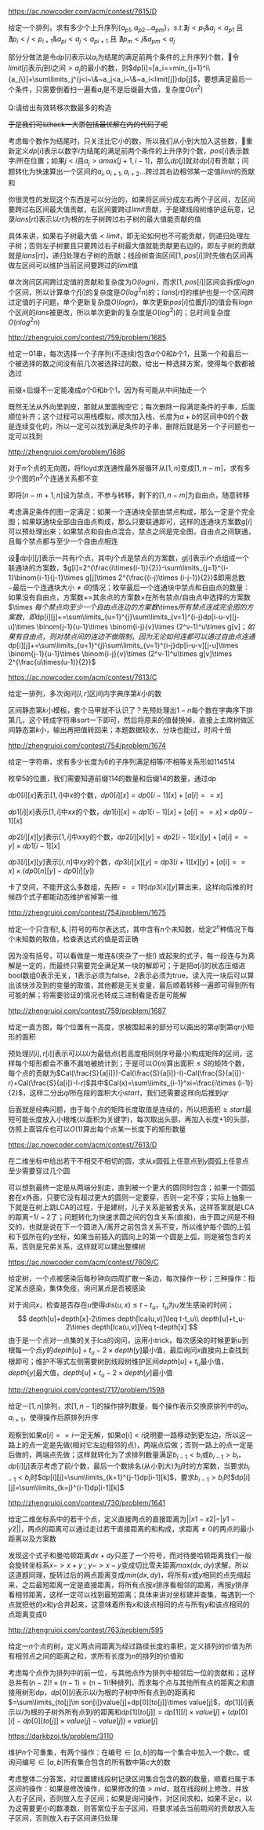 https://ac.nowcoder.com/acm/contest/7615/D

给定一个排列，求有多少个上升序列$\{a_{p1},a_{p2}...a_{pm}\}$，$s.t.\nexists j<p_1\&a_j<a_{p1}$ 且 $\nexists p_i<j<p_{i+1}\& a_{pi}<a_j<a_{pi+1}$ 且 $\nexists p_m<j\& a_{pm}<a_j$

部分分做法是令$dp[i]$表示以$a_i$为结尾的满足前两个条件的上升序列个数，令$limit[j]$表示$j$到$i$之间$>a_j$的最小的数，则$dp[i]=[a_i==min_{j=1}^i\{a_j\}]+\sum\limits_j^{j<i~\&~a_j<a_i~\&~a_i<limit[j]}dp[j]$，要想满足最后一个条件，只需要倒着扫一遍看$a_i$是不是后缀最大值，复杂度$O(n^2)$

Q:请给出有效转移次数最多的构造

~~于是我们可以hack一大票包括最优解在内的代码了呢~~

考虑每个数作为结尾时，只关注比它小的数，所以我们从小到大加入这些数，重新定义$dp[i]$表示以数字$i$为结尾的满足前两个条件的上升序列个数，$pos[i]$表示数字$i$所在位置；如果$j<i$且$a_j>amax[j+1,i-1]$，那么$dp[j]$就对$dp[i]$有贡献；问题转化为快速算出一个区间的$a_i,a_{i+1},a_{i+2}...$跨过其右边相邻某一定值$limit$的贡献和

你很灵性的发现这个东西是可以分治的，如果将区间分成左右两个子区间，左区间要跨过右区间最大值贡献，右区间要跨过$limit$贡献，于是建线段树维护这玩意，记录$lans[rt]$表示以$rt$为根的左子树跨过右子树的最大值能贡献的值

具体来讲，如果右子树最大值$<limit$，即无论如何也不可能贡献，则递归处理左子树；否则左子树要且只要跨过右子树最大值就能贡献更右边的，即左子树的贡献就是$lans[rt]$，递归处理右子树的贡献；线段树查询区间$[1,pos[i]]$时先做右区间再做左区间可以维护当前区间要跨过的$limit$值

单次询问区间跨过定值的贡献和复杂度为$O(logn)$，而求$[1,pos[i]]$区间会拆成$logn$个区间，所以计算单个$f[i]$的复杂度是$O(log^2n)$的；$lans[rt]$的维护也是一个区间跨过定值的子问题，单个更新复杂度$O(logn)$，单次更新$pos[i]$位置$f[i]$的值会有$logn$个区间的$lans$被更改，所以单次更新的复杂度是$O(log^2)$的；总时间复杂度$O(nlog^2 n)$



http://zhengruioi.com/contest/759/problem/1685

给定一$01$串，每次选择一个子序列(不连续)包含$a$个$0$和$b$个$1$，且第一个和最后一个被选择的数之间没有前几次被选择过的数，给出一种选择方案，使得每个数都被选过

前缀+后缀不一定能凑成$a$个$0$和$b$个$1$，因为有可能从中间抽走一个

既然无法从外向里剥皮，那就从里面掏空它；每次删除一段满足条件的子串，后面顺位补齐；这个过程可以用栈模拟，顺次加入栈，长度为$a+b$的区间中$0$的个数是连续变化的，所以一定可以找到满足条件的子串，删除后就是另一个子问题也一定可以找到



http://zhengruioi.com/problem/1686

对于$n$个点的无向图，将floyd求连通性最外层循环从$[1,n]$变成$[1,n-m]$，求有多少个图的$n^2$个连通关系都不变

即将$[n-m+1,n]$设为禁点，不参与转移，剩下的$[1,n-m]$为自由点，随意转移

考虑满足条件的图一定满足：如果一个连通块全部由禁点构成，那么一定是个完全图；如果联通块全部由自由点构成，那么只要联通即可，这样的连通块方案数$g[i]$可以预处理出来；如果禁点和自由点混合，禁点之间是完全图，自由点之间联通，且每个禁点都与至少一个自由点相连

设$dp[i][j]$表示一共有$i$个点，其中$j$个点是禁点的方案数，$g[i]$表示$i$个点组成一个联通块的方案数，$g[i]=2^{\frac{i\times(i-1)}{2}}-\sum\limits_{j=1}^{i-1}\binom{i-1}{j-1}\times g[j]\times 2^{\frac{(i-j)\times (i-j-1)}{2}}$即用总数$-$最后一个连通块大小$\neq i$的情况；枚举最后一个连通块中禁点和自由点的数量：如果没有自由点，方案数$+=$其余点的方案数$\times$在所有禁点/自由点中选择的方案数$\times $每个禁点向至少一个自由点连边的方案数$\times$所有禁点连成完全图的方案数，即$dp[i][j]+=\sum\limits_{u=1}^{j}\sum\limits_{v=1}^{i-j}dp[i-u-v][j-u]\times \binom{j-1}{u-1}\times \binom{i-j}{v}\times (2^v-1)^u\times g[v]$；如果有自由点，则对禁点间的连边不做限制，因为无论如何连都可以通过自由点连通$dp[i][j]+=\sum\limits_{u=1}^{j}\sum\limits_{v=1}^{i-j}dp[i-u-v][j-u]\times \binom{j-1}{u-1}\times \binom{i-j}{v}\times (2^v-1)^u\times g[v]\times 2^{\frac{u\times(u-1)}{2}}$



https://ac.nowcoder.com/acm/contest/7613/C

给定一排列，多次询问$[l,r]$区间内字典序第$k$小的数

区间静态第$k$小模板，套个马甲就不认识了？先预处理出$1-n$每个数在字典序下排第几，这个转成字符串sort一下即可，然后将原来的值替换掉，直接上主席树做区间静态第$k$小，输出再把值转回来；本题数据较水，分块也能过，时间十倍



http://zhengruioi.com/contest/754/problem/1674

给定一字符串，求有多少长度为$6$的子序列满足相等/不相等关系形如$114514$

枚举$5$的位置，我们需要知道前缀$114$的数量和后缀$14$的数量，通过dp

$dp0[i][x]$表示$[1,i]$中$x$的个数，$dp0[i][x]=dp0[i-1][x]+[a[i]==x]$

$dp1[i][x]$表示$[1,i]$中$xx$的个数，$dp1[i][x]=dp1[i-1][x]+[a[i]==x]\times dp0[i-1][x]$

$dp2[i][x][y]$表示$[1,i]$中$xxy$的个数，$dp2[i][x][y]=dp2[i-1][x][y]+[a[i]==y]\times dp1[i-1][x]$

$dp3[i][x][y]$表示$[i,n]$中$xy$的个数，$dp3[i][x][y]=dp3[i+1][x][y]+[a[i]==x]\times(dp0[n][y]-dp0[i][y])$

卡了空间，不能开这么多数组，先把$i==1$时$dp3[x][y]$算出来，这样向后推的时候四个式子都能动态维护省掉第一维



http://zhengruioi.com/contest/754/problem/1675

给定一个只含有$!,\&,|$符号的布尔表达式，其中含有$n$个未知数，给定$2^n$种情况下每个未知数的取值，检查表达式的值是否正确

因为没有括号，可以看做是一堆连$\&$(夹杂了一些$!$) 或起来的式子，每一段连与为真解是一定的，而最终只需要完全满足某一块的解即可；于是把$a[i]$的状态压缩进bool数组$0$表示无关，$1$表示必须为false，$2$表示必须为true，读入完一块后可以算出该快涉及到的变量的取值，其他都是无关变量，最后顺着转移一遍即可得到所有可能的解；将需要验证的情况也转成三进制看是否是可能解



http://zhengruioi.com/contest/759/problem/1687

给定一直方图，每个位置有一高度，求被围起来的部分可以画出的第$ql$到第$qr$小矩形的面积

预处理$[l[i],r[i]]$表示可以以$i$为最低点(若高度相同则序号最小)构成矩阵的区间，这样每个矩形都会不重不漏地被统计到；于是可以$O(n)$算出面积$\leq S$的矩阵个数，每个点的贡献为$Cal(\frac{S}{a[i]})-Cal(\frac{S}{a[i]}-l)-Cal(\frac{S}{a[i]}-r)+Cal(\frac{S}{a[i]}-l-r)$其中$Cal(x)=\sum\limits_{i-1}^xi=\frac{i\times (i-1)}{2}$，这样二分出$ql$所在段的面积大小$start$，我们还需要这样向后推到$qr$

后面就是经典问题，由于每个点的矩阵长度取值是连续的，所以把面积$\geq start$最短可能长度放入小根堆(以面积为关键字)，每次取出头部，再加入长度+1的头部，仿照上面容斥也可以$O(1)$算出每个点某一长度下的矩形数量



https://ac.nowcoder.com/acm/contest/7613/D

在二维坐标中给出若干不相交不相切的圆，求从$x$圆弧上任意点到$y$圆弧上任意点至少需要穿过几个圆

可以想到最终一定是从两端分别走，直到被一个更大的圆同时包含；如果一个圆弧套在$x$外面，只要它没有超过更大的圆则一定要穿，否则一定不穿；实际上抽象一下就是在树上跳LCA的过程，于是建树，儿子关系是被套关系，这样答案就是LCA的距离$-1/-2$了；问题转化为快速求圆之间的包含关系(直接)，由于圆之间是不相交的，也就是说在下一个圆进入/离开之前包含关系不变，所以维护每个圆的上弧和下弧所在的$y$坐标，如果当前插入的圆向上的第一个圆是上弧，则是被包含的关系，否则是兄弟关系，这样就可以建出整棵树



https://ac.nowcoder.com/acm/contest/7609/C

给定树，一个点被感染后每秒钟向四周扩散一条边，每次操作一秒；三种操作：指定某点感染，集体免疫，询问某点是否被感染

对于询问$x$，检查是否存在$u$使得$dis(u,x)\leq t-t_u$，$t_u$为$u$发生感染的时间；
$$
depth[u]+depth[x]-2\times depth[lca(u,v)]\leq t-t_u\\
depth[u]+t_u-2\times depth[lca(u,v)]\leq t-depth[x]
$$
由于是一个点对一点集的关于lca的询问，运用小trick，每次感染的时候更新$u$到根每一个点$y$的$depth[u]+t_u-2\times depth[y]$最小值，最后询问$x$直接向上查找到根即可；维护不等式左侧需要树剖线段树维护区间$depth[u]+t_u$最小值，$depth[y]$最大值，$depth[u]+t_u-2\times depth[y]$最小值



http://zhengruioi.com/contest/717/problem/1598

给定一$[1,n]$排列，求$[1,n-1]$的操作排列数量，每个操作表示交换原排列中的$a_i,a_{i+1}$，使得操作后原排列升序

观察到如果$a[i]==i$一定无解，如果$a[i]<i$说明要一路移动到更左边，所以这一路上的点一定是先做(相对它左边相邻的点)，两端点后做；否则一路上的点一定是后做的，两端点先做；这样就转化为了求排列数量满足$b_{i-1}<b_i$或$b_{i-1}>b_i$，$dp[i][j]$表示考虑了前$i$个数，最后一个数排名(从小到大)为$j$时的方案数，当要求$b_{i-1}<b_i$时$dp[i][j]=\sum\limits_{k=1}^{j-1}dp[i-1][k]$，要求$b_{i-1}>b_i$时$dp[i][j]=\sum\limits_{k=j}^{i-1}dp[i-1][k]$



http://zhengruioi.com/contest/730/problem/1641

给定二维坐标系中的若干个点，定义直接两点的直接距离为$||x1-x2|-|y1-y2||$，两点的距离可以通过走过若干直接距离的和构成，求距离$\neq 0$的两点的最小距离以及方案数

发现这个式子和曼哈顿距离$dx+dy$只差了一个符号，而对待曼哈顿距离我们一般会旋转坐标系$x->x+y~;~y->x-y$变成切比雪夫距离$max(dx,dy)$求解，所以这道题同理，旋转过后的两点距离变成$min(dx,dy)$，将所有$x$或$y$相同的点先缩起来，之后最短距离一定是直接距离，将所有点按$x$排序看相邻的距离，再按$y$排序看相邻距离，这样一定可以找到最短距离；具体来讲对坐标建并查集，每遇到一个点就把他的$x$和$y$合并起来，这意味着所有$x$和该点相同的点与所有$y$和该点相同的点距离变成0



http://zhengruioi.com/contest/763/problem/595

给定一$n$个点的树，定义两点间距离为经过路径长度的乘积，定义排列的价值为所有相邻点之间的距离之和，求所有长度为$n$的排列的价值和

考虑每个点作为排列中的前一位，与其他点作为排列中相邻后一位的贡献和；这样总共有$(n-2)!\times (n-1)=(n-1)!$种排列，而求每个点与其他所有点的距离之和直接用树形dp，$dp[0][i]$表示以$i$为根的子树中所有点到$i$的距离和$=\sum\limits_{to[j]\in son[i]}value[j]+dp[0][to[j]]\times value[j]$，$dp[1][i]$表示以$i$为根的子树外所有点到$i$的距离和$dp[1][to[j]]=dp[1][i]\times value[j]+(dp[0][i]-dp[0][to[j]]\times value[j]-value[j])\times value[j]$



https://darkbzoj.tk/problem/3110

维护$n$个可重集，有两个操作：在编号$\in [a,b]$的每一个集合中加入一个数$c$，或询问编号$\in [a,b]$所有集合包含的所有数中第$c$大的数

考虑整体二分答案，对位置建线段树记录区间集合包含的数的数量，顺着扫属于本区间的操作：如果是修改操作，如果修改的值$>mid$，就在线段树上修改，并放入右子区间，否则放入左子区间；如果是询问操作，对区间求和，如果不足$c$，以为这需要更小的数凑数，则答案位于左子区间，将要求减去当前期间的贡献放入左子区间，否则放入右子区间递归处理